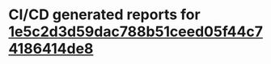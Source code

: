 # CI/CD generated reports for [1e5c2d3d59dac788b51ceed05f44c74186414de8](https://github.com/hydephp/develop/commit/1e5c2d3d59dac788b51ceed05f44c74186414de8)
